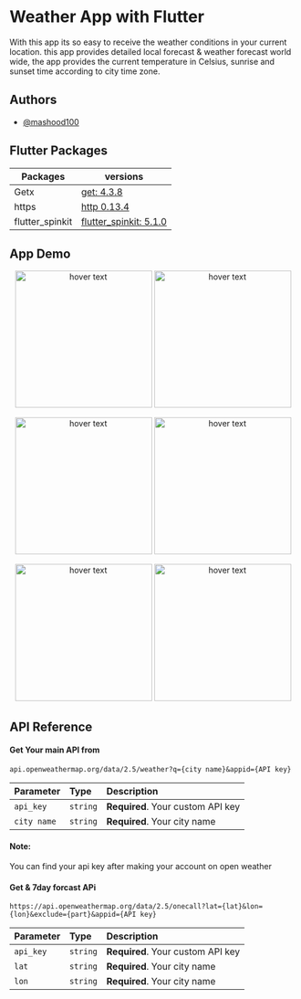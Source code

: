 

# Weather App with Flutter
With this app its so easy to receive the weather 
conditions in your current location.
this app provides detailed local forecast
 & weather forecast world wide,
  the app provides the current temperature in Celsius,
   sunrise and sunset time according to city time zone.

## Authors

- [@mashood100](https://github.com/mashood100)
## Flutter Packages

| Packages             | versions                                                                |
| ----------------- | ------------------------------------------------------------------ |
| Getx | [ get: 4.3.8](https://pub.dev/packages/get) 
| https | [ http 0.13.4](https://pub.dev/packages/http) 
| flutter_spinkit | [ flutter_spinkit: 5.1.0](https://pub.dev/packages/flutter_spinkit) 

## App Demo
<p align="center">
  <img src="https://github.com/mashood100/weather-app-with-flutter/blob/master/images/ss1.jpg" width="240" title="hover text"> 
   <img src="https://github.com/mashood100/weather-app-with-flutter/blob/master/images/ss2.jpg" width="240" title="hover text"> </p>
 
 <p align="center"> 
 <img src="https://github.com/mashood100/weather-app-with-flutter/blob/master/images/ss3.jpg" width="240" title="hover text">
   <img src="https://github.com/mashood100/weather-app-with-flutter/blob/master/images/ss4.jpg"  width="240" title="hover text">
 </p>
 <p align="center">
   <img src="https://github.com/mashood100/weather-app-with-flutter/blob/master/images/ss5.jpg" width="240" title="hover text">
 <img src="https://github.com/mashood100/weather-app-with-flutter/blob/master/images/ss6.jpg" width="240" title="hover text">
  
 
</p>

## API Reference

#### Get Your main API from

```http
api.openweathermap.org/data/2.5/weather?q={city name}&appid={API key}
```

| Parameter | Type     | Description                |
| :-------- | :------- | :------------------------- |
| `api_key` | `string` | **Required**. Your custom API key |
| `city name` | `string` | **Required**. Your city name |

#### Note: 
You can find your api key after making your account on open weather
#### Get & 7day forcast APi

```http
https://api.openweathermap.org/data/2.5/onecall?lat={lat}&lon={lon}&exclude={part}&appid={API key}
```

| Parameter | Type     | Description                |
| :-------- | :------- | :------------------------- |
| `api_key` | `string` | **Required**. Your custom API key |
| `lat` | `string` | **Required**. Your city name |
| `lon` | `string` | **Required**. Your city name |
